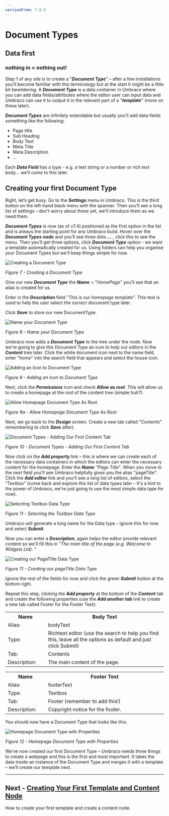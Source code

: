 ```yaml
---
versionFrom: 7.0.0
---
```

# Document Types

## Data first 
### nothing in = nothing out!

Step 1 of any site is to create a "**_Document Type_**" – after a few installations you’ll become familiar with this terminology but at the start it might be a little bit bewildering.  A **_Document Type_** is a data container in Umbraco where you can add data fields/attributes where the editor user can input data and Umbraco can use it to output it in the relevant part of a "**_template_**" (more on these later).  

**_Document Types_** are infinitely extendable but usually you’ll add data fields something like the following:

*    Page title
*    Sub Heading
*    Body Text
*    Meta Title
*    Meta Description
*    ...


Each **_Data Field_** has a type - e.g. a text string or a number or rich text body... we’ll come to this later.

## Creating your first Document Type


Right, let’s get busy. Go to the **_Settings_** menu in Umbraco. This is the third button on the left-hand black menu with the spanner. Then you’ll see a long list of settings – don’t worry about these yet, we’ll introduce them as we need them. 


**_Document Types_** is now (as of v7.4) positioned as the first option in the list and is always the starting point for any Umbraco build.  Hover over the **_Document Types_** **_node_** and you’ll see three dots **_..._** , click this to see the menu. Then you'll get three options, click **_Document Type_** option - we want a template automatically created for us. Using folders can help you organise your Document Types but we'll keep things simple for now.


![Creating a Document Type](images/figure-7-creating-a-document-type.png)


*Figure 7 - Creating a Document Type*

Give our new **_Document Type_** the **_Name_** = "_HomePage"_ you'll see that an alias is created for us. 

Enter in the **_Description_** field "_This is our homepage template_".  This text is used to help the user select the correct document type later. 

Click **_Save_** to store our new DocumentType. 


![Name your Document Type](images/figure-8-name-your-document-type.png)


*Figure 8 – Name your Document Type*


Umbraco now adds a **_Document Type_** to the tree under the node. Now we're going to give this Document Type an icon to help our editors in the **_Content_** tree later. Click the white document icon next to the name field, enter "_home_" into the search field that appears and select the house icon.


![Adding an Icon to Document Type](images/figure-9-adding-an-icon-to-document-type.png)


*Figure 9 - Adding an Icon to Document Type*

Next, click the  **_Permissions_** icon and check **_Allow as root_**.  This will allow us to create a homepage at the root of the content tree (simple huh?). 

![Allow Homepage Document Type As Root](images/figure-9a-allow-document-type-as-root.png)


*Figure 9a - Allow Homepage Document Type As Root*

Next, we go back to the **_Design_** screen. Create a new tab called "_Contents_" remembering to click **_Save_** after).


![Document Types - Adding Our First Content Tab](images/figure-10-document-types-adding-tabs.png)


*Figure 10 - Document Types - Adding Our First Content Tab*


Now click on the **_Add property_** link – this is where we can create each of the necessary data containers in which the editors can enter the necessary content for the homepage.  Enter the **_Name_** "_Page Title_". When you move to the next field you’ll see Umbraco helpfully gives you the alias "pageTitle".  Click the **_Add editor_** link and you'll see a long list of editors, select the "Textbox" (come back and explore this list of data types later - it's a hint to the power of Umbraco, we're just going to use the most simple data type for now).  

![Selecting Textbox Data Type](images/figure-11a-selecting-textbox-data-type.png)


*Figure 11 - Selecting the Textbox Data Type*

Umbraco will generate a long name for the Data type - ignore this for now and select **_Submit_**.

Now you can enter a **_Description_**, again helps the editor provide relevant content so we'll fill this in "_The main title of the page (e.g. Welcome to Widgets Ltd)._ " 


![Creating our PageTitle Data Type](images/figure-11-creating-our-pagetitle-data-type.png)


*Figure 11 - Creating our pageTitle Data Type*


Ignore the rest of the fields for now and click the green **_Submit_** button at the bottom right. 

Repeat this step, clicking the **_Add property_** at the bottom of the **_Content_** tab and create the following properties (use the **_Add another tab_** link to create a new tab called Footer for the Footer Text):

<table border="0">
<col width="130">
<col width="400">
<tr><th>Name</th><th>Body Text</th></tr>
<tr><td>Alias:</td><td>bodyText</td></tr>
<tr><td>Type:</td><td>Richtext editor (use the search to help you find this, leave all the options as default and just click Submit)</td></tr>
<tr><td>Tab:</td><td>Contents</td></tr>
<tr><td>Description:</td><td>The main content of the page.</td></tr>
</table>

<table border="0">
<col width="130">
<col width="400">
<tr><th>Name</th><th>Footer Text</th></tr>
<tr><td>Alias:</td><td>footerText</td></tr>
<tr><td>Type:</td><td>Textbox</td></tr>
<tr><td>Tab:</td><td>Footer (remember to add this!)</td></tr>
<tr><td>Description:</td><td>Copyright notice for the footer.</td></tr>
</table>

You should now have a Document Type that looks like this:

![Homepage Document Type with Properties](images/figure-12-homepage-document-type-with-properties.png)


*Figure 12 - Homepage Document Type with Properties*


We’ve now created our first Document Type – Umbraco needs three things to create a webpage and this is the first and most important. It takes the data inside an instance of the Document Type and merges it with a template – we’ll create our template next.


---
## Next - [Creating Your First Template and Content Node](../Creating-Your-First-Template-and-Content-Node/index-v7.md)
How to create your first template and create a content node. 
